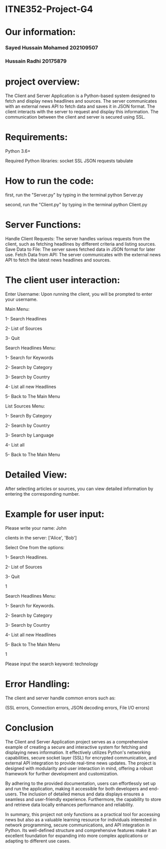 # ITNE352-Project-G4


# Our information:
### Sayed Hussain Mohamed 202109507

### Hussain Radhi 20175879


# project overview:
The Client and Server Application is a Python-based system designed to fetch and display news headlines and sources. The server communicates with an external news API to fetch data and saves it in JSON format. The client interacts with the server to request and display this information. The communication between the client and server is secured using SSL.



# Requirements:
Python 3.6+

Required Python libraries:
socket
SSL
JSON
requests
tabulate


# How to run the code:

first, run the "Server.py" by typing in the terminal python Server.py

second, run the "Client.py" by typing in the terminal python Client.py


# Server Functions:

Handle Client Requests: The server handles various requests from the client, such as fetching headlines by different criteria and listing sources.
Save Data to File: The server saves fetched data in JSON format for later use.
Fetch Data from API: The server communicates with the external news API to fetch the latest news headlines and sources.



# The client user interaction:

Enter Username: Upon running the client, you will be prompted to enter your username.

Main Menu:

1- Search Headlines

2- List of Sources

3- Quit

Search Headlines Menu:

1- Search for Keywords

2- Search by Category

3- Search by Country

4- List all new Headlines

5- Back to The Main Menu

List Sources Menu:

1- Search By Category

2- Search by Country

3- Search by Language

4- List all

5- Back to The Main Menu





# Detailed View:

After selecting articles or sources, you can view detailed information by entering the corresponding number.





# Example for user input:

Please write your name: John

clients in the server: ['Alice', 'Bob']

Select One from the options:

1- Search Headlines.

2- List of Sources

3- Quit

1

Search Headlines Menu:

1- Search for Keywords.

2- Search by Category

3- Search by Country

4- List all new Headlines

5- Back to The Main Menu

1

Please input the search keyword: technology




# Error Handling:
The client and server handle common errors such as:

(SSL errors,
Connection errors,
JSON decoding errors,
File I/O errors)



# Conclusion

The Client and Server Application project serves as a comprehensive example of creating a secure and interactive system for fetching and displaying news information. It effectively utilizes Python's networking capabilities, secure socket layer (SSL) for encrypted communication, and external API integration to provide real-time news updates. The project is designed with modularity and user interaction in mind, offering a robust framework for further development and customization.

By adhering to the provided documentation, users can effortlessly set up and run the application, making it accessible for both developers and end-users. The inclusion of detailed menus and data displays ensures a seamless and user-friendly experience. Furthermore, the capability to store and retrieve data locally enhances performance and reliability.

In summary, this project not only functions as a practical tool for accessing news but also as a valuable learning resource for individuals interested in network programming, secure communications, and API integration in Python. Its well-defined structure and comprehensive features make it an excellent foundation for expanding into more complex applications or adapting to different use cases.
